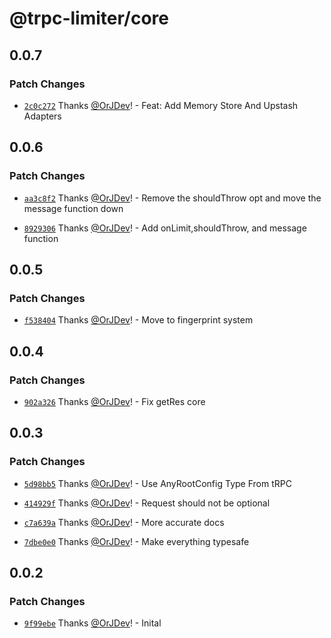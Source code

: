 # @trpc-limiter/core

## 0.0.7

### Patch Changes

- [`2c0c272`](https://github.com/OrJDev/trpc-limiter/commit/2c0c2727a6922f77e1734bd517fa685ae33d7224) Thanks [@OrJDev](https://github.com/OrJDev)! - Feat: Add Memory Store And Upstash Adapters

## 0.0.6

### Patch Changes

- [`aa3c8f2`](https://github.com/OrJDev/trpc-limiter/commit/aa3c8f263084c093f4884719a41e1c5ec8176ca4) Thanks [@OrJDev](https://github.com/OrJDev)! - Remove the shouldThrow opt and move the message function down

- [`8929306`](https://github.com/OrJDev/trpc-limiter/commit/89293062d488ab352e44b246ada2436341bb9a0c) Thanks [@OrJDev](https://github.com/OrJDev)! - Add onLimit,shouldThrow, and message function

## 0.0.5

### Patch Changes

- [`f538404`](https://github.com/OrJDev/trpc-limiter/commit/f5384047ca6815b67f87dc912b82e1f154e65d04) Thanks [@OrJDev](https://github.com/OrJDev)! - Move to fingerprint system

## 0.0.4

### Patch Changes

- [`902a326`](https://github.com/OrJDev/trpc-limiter/commit/902a3267e207bf795398a2429601e14c5c069be0) Thanks [@OrJDev](https://github.com/OrJDev)! - Fix getRes core

## 0.0.3

### Patch Changes

- [`5d98bb5`](https://github.com/OrJDev/trpc-limiter/commit/5d98bb54f4ecd0294ee3343c6e7f34923d340677) Thanks [@OrJDev](https://github.com/OrJDev)! - Use AnyRootConfig Type From tRPC

- [`414929f`](https://github.com/OrJDev/trpc-limiter/commit/414929f88a3981defd8e791624072f2f822ee7cc) Thanks [@OrJDev](https://github.com/OrJDev)! - Request should not be optional

- [`c7a639a`](https://github.com/OrJDev/trpc-limiter/commit/c7a639a8e18f797cd2562e9909a87531030d6a09) Thanks [@OrJDev](https://github.com/OrJDev)! - More accurate docs

- [`7dbe0e0`](https://github.com/OrJDev/trpc-limiter/commit/7dbe0e0f958238bdf97776bf64e30cae6966fa6f) Thanks [@OrJDev](https://github.com/OrJDev)! - Make everything typesafe

## 0.0.2

### Patch Changes

- [`9f99ebe`](https://github.com/OrJDev/trpc-limiter/commit/9f99ebec665f92928eef2b5af3f5ce277070e3ec) Thanks [@OrJDev](https://github.com/OrJDev)! - Inital
